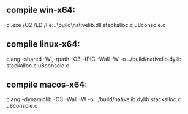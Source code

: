 ## compile win-x64: 

cl.exe /O2 /LD /Fe:..\build\nativelib.dll stackalloc.c u8console.c

## compile linux-x64: 

clang -shared -Wl,-rpath -O3 -fPIC -Wall -W -o ../build/nativelib.dylib stackalloc.c u8console.c

## compile macos-x64: 

clang -dynamiclib -O3 -Wall -W -o ../build/nativelib.dylib stackalloc.c u8console.c
